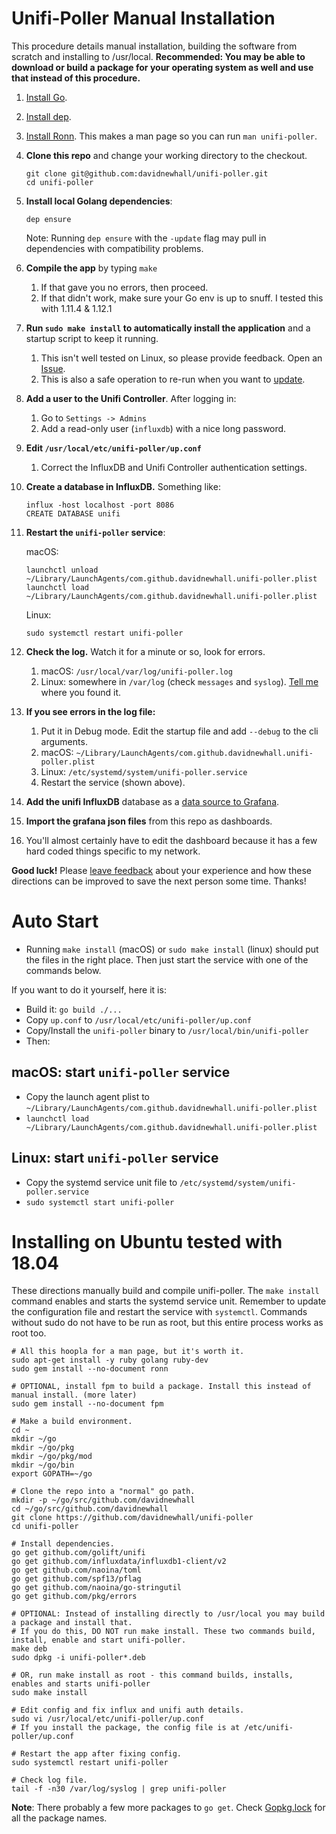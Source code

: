 # Unifi-Poller Manual Installation

This procedure details manual installation, building the software from scratch and installing to /usr/local. **Recommended: You may be able to download or build a package for your operating system as well and use that instead of this procedure.**

1. [Install Go](https://golang.org/doc/install). 
1. [Install dep](https://golang.github.io/dep/docs/installation.html).
1. [Install Ronn](Ronn). This makes a man page so you can run `man unifi-poller`.
1. **Clone this repo** and change your working directory to the checkout.
   ```shell
   git clone git@github.com:davidnewhall/unifi-poller.git
   cd unifi-poller
   ```
1. **Install local Golang dependencies**: 
   ```shell
   dep ensure
   ```
   Note: Running `dep ensure` with the `-update` flag may pull in dependencies with compatibility problems.

1. **Compile the app** by typing `make`
   1. If that gave you no errors, then proceed.
   1. If that didn't work, make sure your Go env is up to snuff. I tested this with 1.11.4 & 1.12.1
1. **Run `sudo make install` to automatically install the application** and a startup script to keep it running.
   1. This isn't well tested on Linux, so please provide feedback. Open an [Issue](https://github.com/davidnewhall/unifi-poller/issues/new).
   1. This is also a safe operation to re-run when you want to [update](Updating).
1. **Add a user to the Unifi Controller**. After logging in:
    1. Go to `Settings -> Admins`
    1. Add a read-only user (`influxdb`) with a nice long password. 
1. **Edit `/usr/local/etc/unifi-poller/up.conf`**
    1. Correct the InfluxDB and Unifi Controller authentication settings.
1. **Create a database in InfluxDB.**  Something like:
   ```shell
   influx -host localhost -port 8086
   CREATE DATABASE unifi
   ```
1. **Restart the `unifi-poller` service**:
  
      macOS: 
      ```shell
      launchctl unload ~/Library/LaunchAgents/com.github.davidnewhall.unifi-poller.plist
      launchctl load ~/Library/LaunchAgents/com.github.davidnewhall.unifi-poller.plist
      ```
      Linux:
      ```shell
      sudo systemctl restart unifi-poller
      ```
1. **Check the log.** Watch it for a minute or so, look for errors.
   1. macOS: `/usr/local/var/log/unifi-poller.log`
   1. Linux: somewhere in `/var/log` (check `messages` and `syslog`). [Tell me](https://github.com/davidnewhall/unifi-poller/issues/new) where you found it.
1. **If you see errors in the log file:**
   1. Put it in Debug mode. Edit the startup file and add `--debug` to the cli arguments.
   1. macOS: `~/Library/LaunchAgents/com.github.davidnewhall.unifi-poller.plist`
   1. Linux: `/etc/systemd/system/unifi-poller.service`
   1. Restart the service (shown above).
1. **Add the unifi InfluxDB** database as a [data source to Grafana](https://grafana.com/docs/features/datasources/influxdb/). 
1. **Import the grafana json files** from this repo as dashboards.
1. You'll almost certainly have to edit the dashboard because it has a few hard coded things specific to my network.

**Good luck!** Please [leave feedback](https://github.com/davidnewhall/unifi-poller/issues/new) about your experience and how these directions can be improved to save the next person some time. Thanks!

# Auto Start
- Running `make install` (macOS) or `sudo make install` (linux) should put the files in the right place. Then just start the service with one of the commands below. 

If you want to do it yourself, here it is:
- Build it: `go build ./...`
- Copy `up.conf` to `/usr/local/etc/unifi-poller/up.conf`
- Copy/Install the `unifi-poller` binary to `/usr/local/bin/unifi-poller`
- Then:

## macOS: start `unifi-poller` service
- Copy the launch agent plist to `~/Library/LaunchAgents/com.github.davidnewhall.unifi-poller.plist`
- `launchctl load ~/Library/LaunchAgents/com.github.davidnewhall.unifi-poller.plist`

## Linux: start `unifi-poller` service 
- Copy the systemd service unit file to `/etc/systemd/system/unifi-poller.service`
- `sudo systemctl start unifi-poller`

# Installing on Ubuntu tested with 18.04
These directions manually build and compile unifi-poller. The `make install` command enables and starts the systemd service unit. Remember to update the configuration file and restart the service with `systemctl`. Commands without sudo do not have to be run as root, but this entire process works as root too.
 
```shell
# All this hoopla for a man page, but it's worth it.
sudo apt-get install -y ruby golang ruby-dev
sudo gem install --no-document ronn

# OPTIONAL, install fpm to build a package. Install this instead of manual install. (more later)
sudo gem install --no-document fpm

# Make a build environment.
cd ~
mkdir ~/go
mkdir ~/go/pkg
mkdir ~/go/pkg/mod
mkdir ~/go/bin
export GOPATH=~/go

# Clone the repo into a "normal" go path.
mkdir -p ~/go/src/github.com/davidnewhall
cd ~/go/src/github.com/davidnewhall
git clone https://github.com/davidnewhall/unifi-poller
cd unifi-poller

# Install dependencies.
go get github.com/golift/unifi
go get github.com/influxdata/influxdb1-client/v2
go get github.com/naoina/toml
go get github.com/spf13/pflag
go get github.com/naoina/go-stringutil
go get github.com/pkg/errors

# OPTIONAL: Instead of installing directly to /usr/local you may build a package and install that.
# If you do this, DO NOT run make install. These two commands build, install, enable and start unifi-poller.
make deb
sudo dpkg -i unifi-poller*.deb

# OR, run make install as root - this command builds, installs, enables and starts unifi-poller
sudo make install

# Edit config and fix influx and unifi auth details.
sudo vi /usr/local/etc/unifi-poller/up.conf
# If you install the package, the config file is at /etc/unifi-poller/up.conf

# Restart the app after fixing config.
sudo systemctl restart unifi-poller

# Check log file.
tail -f -n30 /var/log/syslog | grep unifi-poller
```
**Note**: There probably a few more packages to `go get`. Check [Gopkg.lock](https://github.com/davidnewhall/unifi-poller/blob/master/Gopkg.lock) for all the package names.